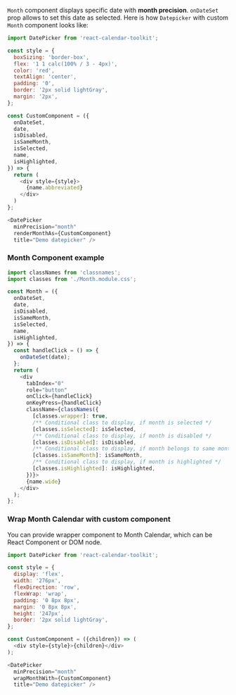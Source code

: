 `Month` component displays specific date with __month precision__. `onDateSet` prop allows to set this date as selected. Here is how `Datepicker` with custom `Month` component looks like:

```js
import DatePicker from 'react-calendar-toolkit';

const style = {
  boxSizing: 'border-box',
  flex: '1 1 calc(100% / 3 - 4px)',
  color: 'red',
  textAlign: 'center',
  padding: '0',
  border: '2px solid lightGray',
  margin: '2px',
};

const CustomComponent = ({
  onDateSet,
  date,
  isDisabled,
  isSameMonth,
  isSelected,
  name,
  isHighlighted,
}) => {
  return (
    <div style={style}>
      {name.abbreviated}
    </div>
  )
};

<DatePicker
  minPrecision="month"
  renderMonthAs={CustomComponent}
  title="Demo datepicker" />
```

### Month Component example
```js static
import classNames from 'classnames';
import classes from './Month.module.css';

const Month = ({
  onDateSet,
  date,
  isDisabled,
  isSameMonth,
  isSelected,
  name,
  isHighlighted,
}) => {
  const handleClick = () => {
    onDateSet(date);
  };
  return (
    <div
      tabIndex="0"
      role="button"
      onClick={handleClick}
      onKeyPress={handleClick}
      className={classNames({
        [classes.wrapper]: true,
        /** Conditional class to display, if month is selected */
        [classes.isSelected]: isSelected,
        /** Conditional class to display, if month is disabled */
        [classes.isDisabled]: isDisabled,
        /** Conditional class to display, if month belongs to same month as today */
        [classes.isSameMonth]: isSameMonth,
        /** Conditional class to display, if month is highlighted */
        [classes.isHighlighted]: isHighlighted,
      })}>
      {name.wide}
    </div>
  );
};
```

### Wrap Month Calendar with custom component
You can provide wrapper component to Month Calendar, which can be React Component or DOM node.

```js
import DatePicker from 'react-calendar-toolkit';

const style = {
  display: 'flex',
  width: '276px',
  flexDirection: 'row',
  flexWrap: 'wrap',
  padding: '0 8px 8px',
  margin: '0 8px 8px',
  height: '247px',
  border: '2px solid lightGray',
};

const CustomComponent = ({children}) => (
  <div style={style}>{children}</div>
);

<DatePicker
  minPrecision="month"
  wrapMonthWith={CustomComponent}
  title="Demo datepicker" />
```


